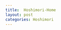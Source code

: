 ```yaml
---
title:  Hoshimori-Home
layout: post
categories: Hoshimori
---
```


<code>
    <link rel="stylesheet" type="text/css" href="https://pto8913.github.io/pto8913/Hoshimori/css/Hoshimori.css"></link>
    <div class="bg_Home"></div>
</code>